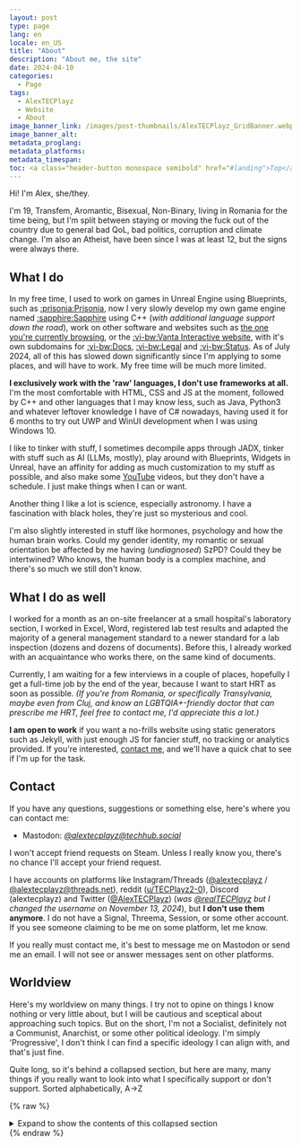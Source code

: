 ```yaml
---
layout: post
type: page
lang: en
locale: en_US
title: "About"
description: "About me, the site"
date: 2024-04-10
categories:
  - Page
tags:
  - AlexTECPlayz
  - Website
  - About
image_banner_link: /images/post-thumbnails/AlexTECPlayz_GridBanner.webp
image_banner_alt:
metadata_proglang:
metadata_platforms:
metadata_timespan:
toc: <a class="header-button monospace semibold" href="#landing">Top</a><br><a class="header-button monospace semibold" href="#what-i-do">What I do</a><br><a class="header-button monospace semibold" href="#what-i-do-as-well">What I do as well</a><br><a class="header-button monospace semibold" href="#contact">Contact</a><br><a class="header-button monospace semibold" href="#worldview">Worldview</a>
---
```


Hi! I'm Alex, she/they.

I'm 19, Transfem, Aromantic, Bisexual, Non-Binary, living in Romania for the time being, but I'm split between staying or moving the fuck out of the country due to general bad QoL, bad politics, corruption and climate change. I'm also an Atheist, have been since I was at least 12, but the signs were always there.

## What I do

In my free time, I used to work on games in Unreal Engine using Blueprints, such as [:prisonia:Prisonia](https://vantainteractive.com/en/games/Prisonia), now I very slowly develop my own game engine named [:sapphire:Sapphire](https://docs.vantainteractive.com/en/sapphire/) using C++ (*with additional language support down the road*), work on other software and websites such as [the one you're currently browsing](alextecplayz.github.io), or the [:vi-bw:Vanta Interactive website](https://vantainteractive.com), with it's own subdomains for [:vi-bw:Docs](https://docs.vantainteractive.com), [:vi-bw:Legal](https://legal.vantainteractive.com) and [:vi-bw:Status](https://status.vantainteractive.com). As of July 2024, all of this has slowed down significantly since I'm applying to some places, and will have to work. My free time will be much more limited.

**I exclusively work with the 'raw' languages, I don't use frameworks at all.** I'm the most comfortable with HTML, CSS and JS at the moment, followed by C++ and other languages that I may know less, such as Java, Python3 and whatever leftover knowledge I have of C# nowadays, having used it for 6 months to try out UWP and WinUI development when I was using Windows 10.

I like to tinker with stuff, I sometimes decompile apps through JADX, tinker with stuff such as AI (LLMs, mostly), play around with Blueprints, Widgets in Unreal, have an affinity for adding as much customization to my stuff as possible, and also make some [YouTube](https://youtube.com/@alextecplaz) videos, but they don't have a schedule. I just make things when I can or want.

Another thing I like a lot is science, especially astronomy. I have a fascination with black holes, they're just so mysterious and cool.

I'm also slightly interested in stuff like hormones, psychology and how the human brain works. Could my gender identity, my romantic or sexual orientation be affected by me having (*undiagnosed*) SzPD? Could they be intertwined? Who knows, the human body is a complex machine, and there's so much we still don't know.

## What I do as well

I worked for a month as an on-site freelancer at a small hospital's laboratory section, I worked in Excel, Word, registered lab test results and adapted the majority of a general management standard to a newer standard for a lab inspection (dozens and dozens of documents). Before this, I already worked with an acquaintance who works there, on the same kind of documents.

Currently, I am waiting for a few interviews in a couple of places, hopefully I get a full-time job by the end of the year, because I want to start HRT as soon as possible. *(If you're from Romania, or specifically Transylvania, maybe even from Cluj, and know an LGBTQIA+-friendly doctor that can prescribe me HRT, feel free to contact me, I'd appreciate this a lot.)*

**I am open to work** if you want a no-frills website using static generators such as Jekyll, with just enough JS for fancier stuff, no tracking or analytics provided. If you're interested, [contact me](#contact), and we'll have a quick chat to see if I'm up for the task.

## Contact
If you have any questions, suggestions or something else, here's where you can contact me:
- Mastodon: [*@alextecplayz@techhub.social*](https://techhub.social/@AlexTECPlayz)

I won't accept friend requests on Steam. Unless I really know you, there's no chance I'll accept your friend request.

I have accounts on platforms like Instagram/Threads ([@alextecplayz](https://instagram.com/alextecplayz) / [@alextecplayz@threads.net](https://threads.net/alextecplayz)), reddit ([u/TECPlayz2-0](https://new.reddit.com/user/TECPlayz2-0)), Discord (alextecplayz) and Twitter ([@AlexTECPlayz](https://twitter.com/AlexTECPlayz)) (*was [@realTECPlayz](https://web.archive.org/web/20230320004115/twitter.com/realTECPlayz) but I changed the username on November 13, 2024*), but **I don't use them anymore**. I do not have a Signal, Threema, Session, or some other account. If you see someone claiming to be me on some platform, let me know.

If you really must contact me, it's best to message me on Mastodon or send me an email. I will not see or answer messages sent on other platforms.

## Worldview

Here's my worldview on many things. I try not to opine on things I know nothing or very little about, but I will be cautious and sceptical about approaching such topics. But on the short, I'm not a Socialist, definitely not a Communist, Anarchist, or some other political ideology. I'm simply 'Progressive', I don't think I can find a specific ideology I can align with, and that's just fine.

Quite long, so it's behind a collapsed section, but here are many, many things if you really want to look into what I specifically support or don't support. Sorted alphabetically, A->Z

{% raw %}
<details class="details">
  <summary style="">Expand to show the contents of this collapsed section</summary>
  <table>
    <thead>
      <tr>
        <th><strong>My stance</strong></th>
        <th><strong>Measure, something specific, law, right, etc.</strong></th>
        <th><strong>Description to explain why (optional)</strong></th>
      </tr>
    </thead>
    <tbody>
      <tr>
        <td><strong>IMPARTIAL</strong></td>
        <td>ACAB</td>
        <td>To suggest, or to generalize, that “All Cops are Bastards” sucks fucking ass, and I don’t support this. There are some corrupt cops, and there are some good cops. Not everything’s so black and white.</td>
      </tr>
      <tr>
        <td><strong>AGAINST</strong></td>
        <td>Anarchism, Anarcho-$THING, Anarcho-communism, Stateless societies, anti-statism, liberationism</td>
        <td>Bahahaha! Oh, you’re serious? Bahahaha! Even the most basic, primitive human society has some form of governance similar to a state or government.</td>
      </tr>
      <tr>
        <td><strong>AGAINST</strong></td>
        <td>Authoritarianism</td>
        <td>Never. Under no circumstance is this good. I give some sceptical leeway for ‘benevolent dictators’. They’re still dictators and all, but sometimes I guess you have to take control of a country that’s gone too far off to bring it back to stability.</td>
      </tr>
      <tr>
        <td><strong>IMPARTIAL</strong></td>
        <td>Big companies, corporations, businesses.</td>
        <td>Big companies aren’t <em>inherently</em> bad. Big companies that become monopolies or oligopolies are bad, however.</td>
      </tr>
      <tr>
        <td><strong>FOR</strong></td>
        <td>Capitalism (to an extent)</td>
        <td>Not all parts of capitalism are bad. Is capitalism worse now, especially due to the increased wealth gap between the top % and the rest? Absolutely. But I don't want to tear it all down, I want to surgically remove the bad ideological parts of it, and replace them with more fair alternatives, usually provided by socialism's economic system, or some other, 'third way'.</td>
      </tr>
      <tr>
        <td><strong>AGAINST</strong></td>
        <td>‘Carbon capture’, ‘carbon credits’</td>
        <td>They’re a scam, and ineffective in the grand scale of things. Not to mention it’s GREENWASHING.</td>
      </tr>
      <tr>
        <td><strong>AGAINST</strong></td>
        <td>Cars</td>
        <td>Not a car abolitionist, though. Cars have their utility and own degree of freedom, but we’d have less of them if we had excellent public transport and trains.</td>
      </tr>
      <tr>
        <td><strong>FOR</strong></td>
        <td>CIA, FBI, NSA, intelligence agencies in general</td>
        <td>Fuck yeah, intelligence agencies are cool. Some secret programs need to exist for the sake of national and/or international security. <i class="italic">Oh, but look what $AGENCY did in the 80s, 90s, etc.</i> This isn't BECAUSE of the intelligence agency's existence. It's because some agencies get an ego and start operating way out of their legal limits, and there's no one to hold them accountable for their mistakes.<br><br>An intelligence agency is not inherently bad or evil. They can be massively helpful in exposing and leading to the arrest of organized crime groups, as history has proven time and time again. They can be massively helpful in protecting their country's interests, as is the case for the US, as history has proven time and time again.</td>
      </tr>
      <tr>
        <td><strong>AGAINST</strong></td>
        <td>Communism, Fascism, Nazism, any other ideology</td>
        <td>None of these are good. Fuck off. Shilling for the NK, CCP, URSS or being a tankie is the same.<br><br><strong>On Communism:</strong><br>Communism is the extreme left, so obviously it contains the most radical stuff of the Left. This also comes with extreme violence, just like the extreme right's extreme violence. Marx had some good ideas, some deserved to be thrown in the dumpster. Lenin? HARD NO, the guy was authoritarian. If you're a Leninist, Marxist-Leninist, and especially something else like Stalinist, Ceausist, etc, stay the fuck away. Your ideology is just as reprehensible and as horrific as Fascism and Nazism.</td>
      </tr>
      <tr>
        <td><strong>AGAINST</strong></td>
        <td>Corruption, cronyism, nepotism</td>
        <td>Self-explanatory. I live in Romania, I see this on a daily basis, unfortunately.</td>
      </tr>
      <tr>
        <td><strong>FOR</strong></td>
        <td>Drug decriminalisation (e.g light drugs, marijuana)</td>
        <td>Sure, with the same laws as alcohol and tobacco. 18+, you shouldn’t smoke pot and drive, etc. I don’t support or promote drugs. Weed's not great, especially in high concentration.</td>
      </tr>
      <tr>
        <td><strong>FOR</strong></td>
        <td>FOSS, OSS, Closed-source, Source-available, etc.</td>
        <td>I’m not some hypocrite or some absolutist, however. Both FOSS and closed-source software have their advantages and disadvantages.</td>
      </tr>
      <tr>
        <td><strong>FOR</strong></td>
        <td>Free speech (NOT including Hate Speech)</td>
        <td><em>“Muh freedom to say the n-word, to be racist, nooo!”</em> Free speech good. Hate speech bad. Simple as.</td>
      </tr>
      <tr>
        <td><strong>FOR</strong></td>
        <td>Immigration, reducing overreach of immigration/customs agencies</td>
        <td>Agencies such as the US ICE and DHS have too much power. Lobotomize them, don’t abolish the agencies. General immigration and customs enforcement is needed, but what the ICE does is just way above their pay grade, and their department. Stick to airports and country borders, dipshits.</td>
      </tr>
      <tr>
        <td><strong>FOR</strong></td>
        <td>Increased education, healthcare funding</td>
        <td>Obvious. An educated and healthy population can’t be controlled through psyops, dumb conspiracy theories, radical politics. Percentage of religion and spirituality would also decrease, what a lovely bonus!</td>
      </tr>
      <tr>
        <td><strong>FOR</strong></td>
        <td>Increased state/government transparency</td>
        <td>No questions asked. We can’t keep funding secret projects, literal coups, dictatorships, unjustified wars, etc.</td>
      </tr>
      <tr>
        <td><strong>FOR</strong></td>
        <td>IP, Copyright law, Patents</td>
        <td>With the mention that patents shouldn’t forbid someone from doing the same thing, and IP should expire 10 years after creation, with the owner/creator of the IP being able to renew its IP ownership each 10 years, until they die, or pass of the IP to someone else. 50-70 years after the IP was made, it should enter into public domain, with no way of retraction or renewal.</td>
      </tr>
      <tr>
        <td><strong>IMPARTIAL</strong></td>
        <td>Kinks, kink-shaming</td>
        <td>I don't kink-shame <i>...out loud</i>. Look, I get general kinks, I'm fine with them, but there's a line between stuff that's cool and stuff that's objectionable, if not straight-up reprehensible.<br><br>I'm sorry, but I will instantly block anyone that's into scat, piss, inflation, pooltoys, chastity, farts, vore, fatfur, pregnant sex, urethral play, sounding, macros and micros, blood, needle-play, guro, gore, diapers/ABDL, masochism, and obviously against incest, massive age gaps (e.g. 22 with 60) and anything illegal. Fuck off outta here with this stuff, it's horrible.<br><br>What's worse is the people on *supposedly enlightened* Fedi that share this stuff without using ALT text, tags or just text that contains kink-related words that I can block (*Sometimes they don't even blur the image!*) - which means that occasionally I'll stumble upon some pooltoy, inflation or fatfur photo(s) on my timeline. I'll unfollow and possibly block both accounts involved, in such instances.</td>
      </tr>
      <tr>
        <td><strong>AGAINST</strong></td>
        <td>Mass surveillance (e.g. PRISM, Chat Control, IIS)</td>
        <td>Mass surveillance is an overwhelming no from me.</td>
      </tr>
      <tr>
        <td><strong>FOR</strong></td>
        <td>Measures against climate change</td>
        <td>Climate change is very real, very noticeable, and is here to stay. We need to urgently reduce our CO2 emissions, and remove some of the pollution from the atmosphere. This should have been done YEARS ago, DECADES, even, but the car and oil lobbies were/are too powerful.</td>
      </tr>
      <tr>
        <td><strong>FOR</strong></td>
        <td>Minority rights (LGBTQIA+, natives, etc.)</td>
        <td>Self-explanatory. Everyone is equal.</td>
      </tr>
      <tr>
        <td><strong>AGAINST</strong></td>
        <td>Nationalism, legionarism, etc.</td>
        <td>Yeah. Bad.</td>
      </tr>
      <tr>
        <td><strong>FOR</strong></td>
        <td>Nuclear, fusion, renewable, green energy.</td>
        <td>All-in for all of these. Nuclear is still very much a valid option, until we get very efficient and powerful green energy.</td>
      </tr>
      <tr>
        <td><strong>FOR</strong></td>
        <td>Polyamory</td>
        <td>Might seem strange to some, but yeah, I support polyamory. If it’s all consensual and legal, go for it if that’s your thing. Personally, I <em>could theoretically</em> fit in a poly relationship since I’m Aro, and generally I don’t care if I do a thing or not.</td>
      </tr>
      <tr>
        <td><strong>FOR</strong></td>
        <td>Private property, ownership, Stocks, Private equity</td>
        <td>If living in a world where Socialist principles are somewhat applied, private, cooperative and collective ownership CAN exist.</td>
      </tr>
      <tr>
        <td><strong>AGAINST</strong></td>
        <td>Project 2025</td>
        <td>Strongly opposed to this. It’s literally the new fascist manifesto.</td>
      </tr>
      <tr>
        <td><strong>FOR</strong></td>
        <td>Public healthcare, HRT, puberty blockers access</td>
        <td>Obvious. Privatized healthcare should still exist, but public healthcare should be more than enough for your average educated citizen, as per previous measure(s). HRT &amp; puberty blockers should be 12+, available freely under public healthcare.</td>
      </tr>
      <tr>
        <td><strong>AGAINST</strong></td>
        <td>Radical anticapitalism, or Radical anything</td>
        <td>No, just no. Radical stuff only pushes you towards the extremes, which makes you rather unwilling to hear other people's viewpoints. Is Greta Thunberg's ecologism still ecologism, if it's been radicalized? No. Is radical feminism still feminism? Mmm...no. Radicalization pushes more and more extreme, black and white change. I can't, and won't stand by that.</td>
      </tr>
      <tr>
        <td><strong>IMPARTIAL</strong></td>
        <td>Radicalism (radical vs gradual change)</td>
        <td>I usually prefer gradual change.</td>
      </tr>
      <tr>
        <td><strong>AGAINST</strong></td>
        <td>Refusal to work, work abolitionism, critique of work, anti-work</td>
        <td>Let me guess, you’re a “wage slave”? You don’t like to work? However, I wouldn’t want someone to be forced to work 40+ years of their life just to afford a house or something. I think 10-20 years of work should earn you enough to buy an apartment or a house that can fit a family.</td>
      </tr>
      <tr>
        <td><strong>AGAINST</strong></td>
        <td>Right-wing libertarianism</td>
        <td>Trust me bro, it’ll work this time! If we add $CRYPTO, $NFT, $AI or $BUZZWORD into this, it’ll be the best thing ever! Bahahaha!</td>
      </tr>
      <tr>
        <td><strong>FOR</strong></td>
        <td>Separation of Church and State</td>
        <td>Religion should be private.</td>
      </tr>
      <tr>
        <td><strong>FOR</strong></td>
        <td>Socialism</td>
        <td>I usually stand by socialist ideas, as long as they don’t undermine democracy or a mixed economic model that has the best of both socialism and capitalism. You can have a fair and equitable society even with some capitalism sprinkled in. I, however, am not a Socialist.</td>
      </tr>
      <tr>
        <td><strong>FOR</strong></td>
        <td>Space research, exploration</td>
        <td>All-in on space exploration and research. Black Holes fascinate me. I need to know MORE.</td>
      </tr>
      <tr>
        <td><strong>FOR</strong></td>
        <td>State/Govt. overseeing and somewhat controlling the economy</td>
        <td>In order to prevent inflation, crashes, crises, and crypto bros, stocks, companies abusing the ‘free’ market.</td>
      </tr>
      <tr>
        <td><strong>AGAINST</strong></td>
        <td>Targeted Wars (e.g against Palestinians)</td>
        <td>Self-explanatory. Targeted wars are stupid.</td>
      </tr>
      <tr>
        <td><strong>FOR</strong></td>
        <td>Universal Basic Income (UBI)</td>
        <td>No comment.</td>
      </tr>
      <tr>
        <td><strong>AGAINST</strong></td>
        <td>Unschooling, especially radical unschooling</td>
        <td><strong>Unschooling can be detrimental to your child’s education.</strong> A proper curriculum cannot be replaced by simply giving your child a device and letting them choose what to learn. Some argue against conformity, suggesting that children shouldn’t have to follow classroom norms, especially those with ADHD. However, learning to adapt to societal expectations is essential for functioning in society. While there are exceptions for neurodivergent children, it’s crucial to ensure they receive a structured education, whether through Special Ed Schools or homeschooling with a proper curriculum and qualified teachers, rather than relying on apps or unqualified ‘educators’. Some may claim that real-life experiences, like grocery shopping, can teach valuable skills. However, foundational subjects like math should be taught in a structured environment, building on what they learn in school. <br><br> <strong>Research shows that unschooled children often perform worse than their peers who follow a structured curriculum in key areas like reading, writing, and math.</strong> <a href="https://files.eric.ed.gov/fulltext/EJ1363975.pdf">American Families’ Attitudes to Unschooling - A National Survey</a> <br><br> Studies indicate that unschooling does not consistently provide equitable educational experiences. For instance, Martin-Chang et al. (2011) found that children educated without structured lesson plans performed worse than those in public schools. <br><br> The notion that children shouldn’t learn subjects they dislike, such as math, is misguided. A basic education, including math, language, history, and science, is essential. These subjects cannot be replaced by informal experiences or apps; they should complement formal education. <br><br> Proposing to abolish education systems is a privileged stance. Instead of discarding them, we should work towards reforming and improving these systems for everyone. <br><br> Radical unschooling advocates often misunderstand the role of education. It’s vital to ensure children receive proper instruction, especially in critical developmental periods. If you believe your education system is lacking, advocate for change rather than abandonment. <br><br> <strong>Be cautious of radical unschoolers; their approach may not be in your child’s best interest.</strong> I hope the trend of unschooling fades away in favor of more effective educational practices.</td>
      </tr>
      <tr>
        <td><strong>IMPARTIAL</strong></td>
        <td>Wars (general wars)</td>
        <td>Most wars are unnecessary.</td>
      </tr>
      <tr>
        <td><strong>FOR</strong></td>
        <td>Wealth redistribution</td>
        <td>If a person or company have more than $100m value or assets, increase tax and distribute excess towards programs or departments of the government’s choosing - exception being the Army or intelligence agencies, those shouldn’t be funded from this.</td>
      </tr>
      <tr>
        <td><strong>FOR</strong></td>
        <td>Work Unions</td>
        <td>Work unions are always needed, in any sector, regardless if $EMPLOYER is good or bad, or if $REGIME/$IDEOLOGY supposedly doesn’t need unions.</td>
      </tr>
    </tbody>
  </table>
</details>
{% endraw %}

